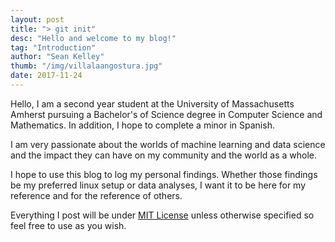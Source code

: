 ```yaml
---
layout: post
title: "> git init"
desc: "Hello and welcome to my blog!"
tag: "Introduction"
author: "Sean Kelley"
thumb: "/img/villalaangostura.jpg"
date: 2017-11-24
---
```


Hello, I am a second year student at the University of Massachusetts Amherst pursuing a Bachelor's of Science degree in Computer Science and Mathematics. In addition, I hope to complete a minor in Spanish.

I am very passionate about the worlds of machine learning and data science and the impact they can have on my community and the world as a whole. 

I hope to use this blog to log my personal findings. Whether those findings be my preferred linux setup or data analyses, I want it to be here for my reference and for the reference of others.

Everything I post will be under [MIT License](https://tldrlegal.com/license/mit-license) unless otherwise specified so feel free to use as you wish.
